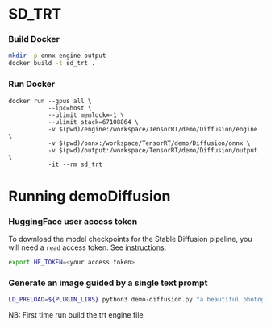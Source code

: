 # SD_TRT


### Build Docker

```bash
mkdir -p onnx engine output
docker build -t sd_trt .
```

### Run Docker

```
docker run --gpus all \
           --ipc=host \          
           --ulimit memlock=-1 \            
           --ulimit stack=67108864 \           
           -v $(pwd)/engine:/workspace/TensorRT/demo/Diffusion/engine \           
           -v $(pwd)/onnx:/workspace/TensorRT/demo/Diffusion/onnx \      
           -v $(pwd)/output:/workspace/TensorRT/demo/Diffusion/output \            
           -it --rm sd_trt
```

# Running demoDiffusion

### HuggingFace user access token

To download the model checkpoints for the Stable Diffusion pipeline, you will need a `read` access token. See [instructions](https://huggingface.co/docs/hub/security-tokens).

```bash
export HF_TOKEN=<your access token>
```

### Generate an image guided by a single text prompt

```bash
LD_PRELOAD=${PLUGIN_LIBS} python3 demo-diffusion.py "a beautiful photograph of Mt. Fuji during cherry blossom" --hf-token=$HF_TOKEN -v
```

NB: First time run build the trt engine file
